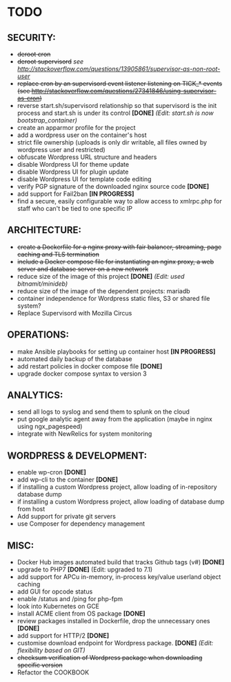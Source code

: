 # TODO

## SECURITY:

* ~~deroot cron~~
* ~~deroot supervisord~~ _see http://stackoverflow.com/questions/13905861/supervisor-as-non-root-user_
* ~~replace cron by an supervisord event listener listening on TICK_* events (see http://stackoverflow.com/questions/27341846/using-supervisor-as-cron)~~
* reverse start.sh/supervisord relationship so that supervisord is the init process and start.sh is under its control **[DONE]** _(Edit: start.sh is now bootstrap_container)_
* create an apparmor profile for the project
* add a wordpress user on the container's host
* strict file ownership (uploads is only dir writable, all files owned by wordpress user and restricted)
* obfuscate Wordpress URL structure and headers
* disable Wordpress UI for theme update
* disable Wordpress UI for plugin update
* disable Wordpress UI for template code editing
* verify PGP signature of the downloaded nginx source code **[DONE]**
* add support for Fail2ban **[IN PROGRESS]**
* find a secure, easily configurable way to allow access to xmlrpc.php for staff who can't be tied to one specific IP

## ARCHITECTURE:

* ~~create a Dockerfile for a nginx proxy with fair balancer, streaming, page caching and TLS termination~~
* ~~include a Docker compose file for instantiating an nginx proxy,  a web server and database server on a new network~~
* reduce size of the image of this project **[DONE]** _(Edit: used bitnamit/minideb)_
* reduce size of the image of the dependent projects: mariadb
* container independence for Wordpress static files, S3 or shared file system?
* Replace Supervisord with Mozilla Circus

## OPERATIONS:

* make Ansible playbooks for setting up container host **[IN PROGRESS]**
* automated daily backup of the database
* add restart policies in docker compose file **[DONE]**
* upgrade docker compose syntax to version 3

## ANALYTICS:

* send all logs to syslog and send them to splunk on the cloud
* put google analytic agent away from the application (maybe in nginx using ngx_pagespeed)
* integrate with NewRelics for system monitoring

## WORDPRESS & DEVELOPMENT:
* enable wp-cron **[DONE]**
* add wp-cli to the container **[DONE]**
* if installing a custom Wordpress project, allow loading of in-repository database dump
* if installing a custom Wordpress project, allow loading of database dump from host
* Add support for private git servers
* use Composer for dependency management

## MISC:

* Docker Hub images automated build that tracks Github tags (v#) **[DONE]**
* upgrade to PHP7 **[DONE]** (Edit: upgraded to 7.1)
* add support for APCu in-memory, in-process key/value userland object caching
* add GUI for opcode status
* enable /status and /ping for php-fpm
* look into Kubernetes on GCE
* install ACME client from OS package **[DONE]**
* review packages installed in Dockerfile, drop the unnecessary ones **[DONE]**
* add support for HTTP/2 **[DONE]**
* customise download endpoint for Wordpress package. **[DONE]** _(Edit: flexibility based on GIT)_
* ~~checksum verification of Wordpress package when downloading specific version~~
* Refactor the COOKBOOK
